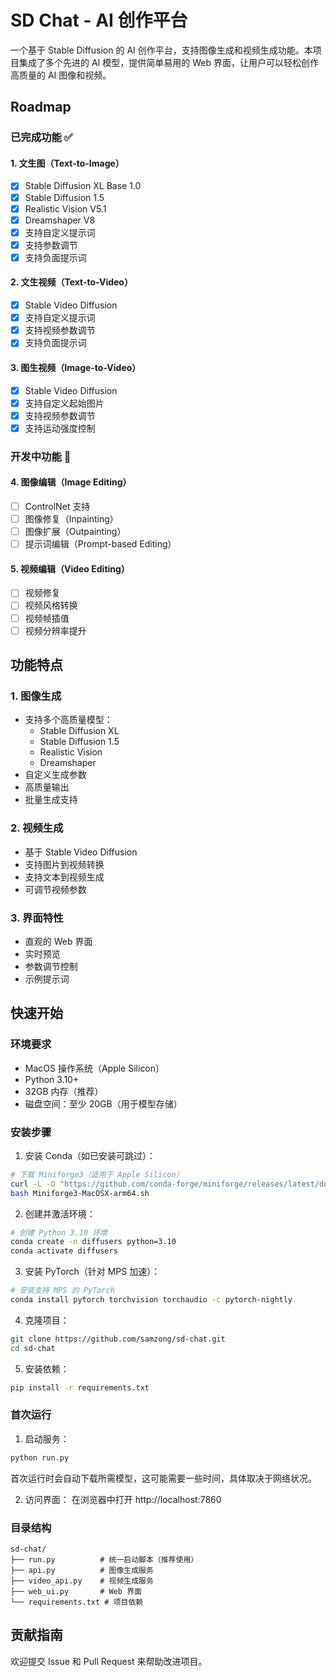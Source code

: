 # SD Chat - AI 创作平台

一个基于 Stable Diffusion 的 AI 创作平台，支持图像生成和视频生成功能。本项目集成了多个先进的 AI 模型，提供简单易用的 Web 界面，让用户可以轻松创作高质量的 AI 图像和视频。

## Roadmap

### 已完成功能 ✅

#### 1. 文生图（Text-to-Image）

- [x] Stable Diffusion XL Base 1.0
- [x] Stable Diffusion 1.5
- [x] Realistic Vision V5.1
- [x] Dreamshaper V8
- [x] 支持自定义提示词
- [x] 支持参数调节
- [x] 支持负面提示词

#### 2. 文生视频（Text-to-Video）

- [x] Stable Video Diffusion
- [x] 支持自定义提示词
- [x] 支持视频参数调节
- [x] 支持负面提示词

#### 3. 图生视频（Image-to-Video）

- [x] Stable Video Diffusion
- [x] 支持自定义起始图片
- [x] 支持视频参数调节
- [x] 支持运动强度控制

### 开发中功能 🚧

#### 4. 图像编辑（Image Editing）

- [ ] ControlNet 支持
- [ ] 图像修复（Inpainting）
- [ ] 图像扩展（Outpainting）
- [ ] 提示词编辑（Prompt-based Editing）

#### 5. 视频编辑（Video Editing）

- [ ] 视频修复
- [ ] 视频风格转换
- [ ] 视频帧插值
- [ ] 视频分辨率提升

## 功能特点

### 1. 图像生成

- 支持多个高质量模型：
  - Stable Diffusion XL
  - Stable Diffusion 1.5
  - Realistic Vision
  - Dreamshaper
- 自定义生成参数
- 高质量输出
- 批量生成支持

### 2. 视频生成

- 基于 Stable Video Diffusion
- 支持图片到视频转换
- 支持文本到视频生成
- 可调节视频参数

### 3. 界面特性

- 直观的 Web 界面
- 实时预览
- 参数调节控制
- 示例提示词

## 快速开始

### 环境要求

- MacOS 操作系统（Apple Silicon）
- Python 3.10+
- 32GB 内存（推荐）
- 磁盘空间：至少 20GB（用于模型存储）

### 安装步骤

1. 安装 Conda（如已安装可跳过）：

```bash
# 下载 Miniforge3（适用于 Apple Silicon）
curl -L -O "https://github.com/conda-forge/miniforge/releases/latest/download/Miniforge3-MacOSX-arm64.sh"
bash Miniforge3-MacOSX-arm64.sh
```

2. 创建并激活环境：

```bash
# 创建 Python 3.10 环境
conda create -n diffusers python=3.10
conda activate diffusers
```

3. 安装 PyTorch（针对 MPS 加速）：

```bash
# 安装支持 MPS 的 PyTorch
conda install pytorch torchvision torchaudio -c pytorch-nightly
```

4. 克隆项目：

```bash
git clone https://github.com/samzong/sd-chat.git
cd sd-chat
```

5. 安装依赖：

```bash
pip install -r requirements.txt
```

### 首次运行

1. 启动服务：

```bash
python run.py
```

首次运行时会自动下载所需模型，这可能需要一些时间，具体取决于网络状况。

2. 访问界面：
   在浏览器中打开 http://localhost:7860

### 目录结构

```
sd-chat/
├── run.py          # 统一启动脚本（推荐使用）
├── api.py          # 图像生成服务
├── video_api.py    # 视频生成服务
├── web_ui.py       # Web 界面
└── requirements.txt # 项目依赖
```

## 贡献指南

欢迎提交 Issue 和 Pull Request 来帮助改进项目。
